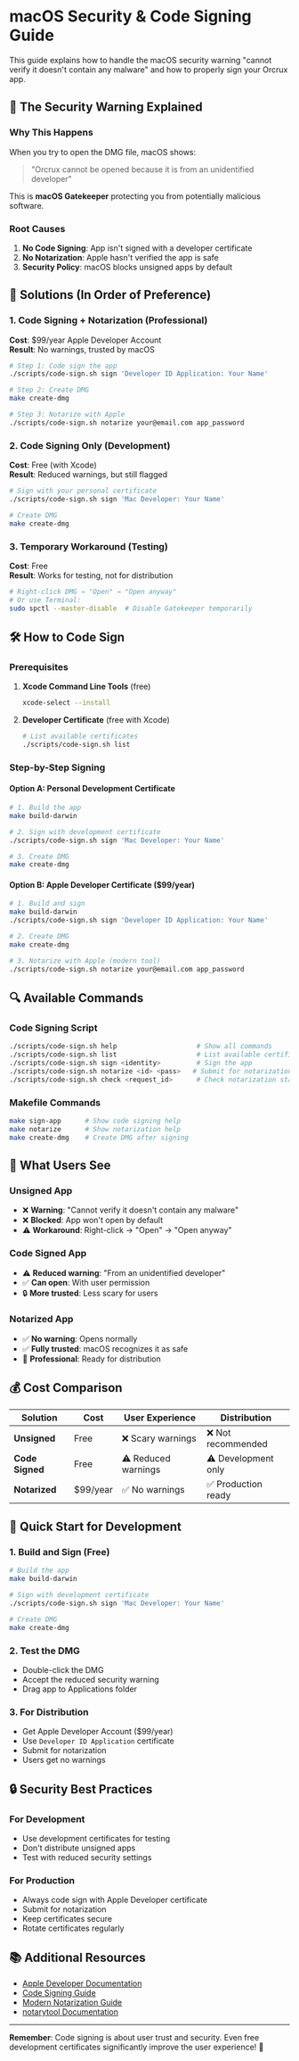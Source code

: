 # macOS Security & Code Signing Guide

This guide explains how to handle the macOS security warning "cannot verify it doesn't contain any malware" and how to properly sign your Orcrux app.

## 🚨 **The Security Warning Explained**

### **Why This Happens**
When you try to open the DMG file, macOS shows:
> "Orcrux cannot be opened because it is from an unidentified developer"

This is **macOS Gatekeeper** protecting you from potentially malicious software.

### **Root Causes**
1. **No Code Signing**: App isn't signed with a developer certificate
2. **No Notarization**: Apple hasn't verified the app is safe
3. **Security Policy**: macOS blocks unsigned apps by default

## 🔧 **Solutions (In Order of Preference)**

### **1. Code Signing + Notarization (Professional)**
**Cost**: $99/year Apple Developer Account  
**Result**: No warnings, trusted by macOS

```bash
# Step 1: Code sign the app
./scripts/code-sign.sh sign 'Developer ID Application: Your Name'

# Step 2: Create DMG
make create-dmg

# Step 3: Notarize with Apple
./scripts/code-sign.sh notarize your@email.com app_password
```

### **2. Code Signing Only (Development)**
**Cost**: Free (with Xcode)  
**Result**: Reduced warnings, but still flagged

```bash
# Sign with your personal certificate
./scripts/code-sign.sh sign 'Mac Developer: Your Name'

# Create DMG
make create-dmg
```

### **3. Temporary Workaround (Testing)**
**Cost**: Free  
**Result**: Works for testing, not for distribution

```bash
# Right-click DMG → "Open" → "Open anyway"
# Or use Terminal:
sudo spctl --master-disable  # Disable Gatekeeper temporarily
```

## 🛠️ **How to Code Sign**

### **Prerequisites**
1. **Xcode Command Line Tools** (free)
   ```bash
   xcode-select --install
   ```

2. **Developer Certificate** (free with Xcode)
   ```bash
   # List available certificates
   ./scripts/code-sign.sh list
   ```

### **Step-by-Step Signing**

#### **Option A: Personal Development Certificate**
```bash
# 1. Build the app
make build-darwin

# 2. Sign with development certificate
./scripts/code-sign.sh sign 'Mac Developer: Your Name'

# 3. Create DMG
make create-dmg
```

#### **Option B: Apple Developer Certificate ($99/year)**
```bash
# 1. Build and sign
make build-darwin
./scripts/code-sign.sh sign 'Developer ID Application: Your Name'

# 2. Create DMG
make create-dmg

# 3. Notarize with Apple (modern tool)
./scripts/code-sign.sh notarize your@email.com app_password
```

## 🔍 **Available Commands**

### **Code Signing Script**
```bash
./scripts/code-sign.sh help                    # Show all commands
./scripts/code-sign.sh list                    # List available certificates
./scripts/code-sign.sh sign <identity>         # Sign the app
./scripts/code-sign.sh notarize <id> <pass>   # Submit for notarization
./scripts/code-sign.sh check <request_id>      # Check notarization status
```

### **Makefile Commands**
```bash
make sign-app      # Show code signing help
make notarize      # Show notarization help
make create-dmg    # Create DMG after signing
```

## 📱 **What Users See**

### **Unsigned App**
- ❌ **Warning**: "Cannot verify it doesn't contain any malware"
- ❌ **Blocked**: App won't open by default
- ⚠️ **Workaround**: Right-click → "Open" → "Open anyway"

### **Code Signed App**
- ⚠️ **Reduced warning**: "From an unidentified developer"
- ✅ **Can open**: With user permission
- 🔒 **More trusted**: Less scary for users

### **Notarized App**
- ✅ **No warning**: Opens normally
- ✅ **Fully trusted**: macOS recognizes it as safe
- 🎯 **Professional**: Ready for distribution

## 💰 **Cost Comparison**

| Solution | Cost | User Experience | Distribution |
|----------|------|-----------------|--------------|
| **Unsigned** | Free | ❌ Scary warnings | ❌ Not recommended |
| **Code Signed** | Free | ⚠️ Reduced warnings | ⚠️ Development only |
| **Notarized** | $99/year | ✅ No warnings | ✅ Production ready |

## 🚀 **Quick Start for Development**

### **1. Build and Sign (Free)**
```bash
# Build the app
make build-darwin

# Sign with development certificate
./scripts/code-sign.sh sign 'Mac Developer: Your Name'

# Create DMG
make create-dmg
```

### **2. Test the DMG**
- Double-click the DMG
- Accept the reduced security warning
- Drag app to Applications folder

### **3. For Distribution**
- Get Apple Developer Account ($99/year)
- Use `Developer ID Application` certificate
- Submit for notarization
- Users get no warnings

## 🔒 **Security Best Practices**

### **For Development**
- Use development certificates for testing
- Don't distribute unsigned apps
- Test with reduced security settings

### **For Production**
- Always code sign with Apple Developer certificate
- Submit for notarization
- Keep certificates secure
- Rotate certificates regularly

## 📚 **Additional Resources**

- [Apple Developer Documentation](https://developer.apple.com/support/code-signing/)
- [Code Signing Guide](https://developer.apple.com/library/archive/documentation/Security/Conceptual/CodeSigningGuide/Introduction/Introduction.html)
- [Modern Notarization Guide](https://developer.apple.com/documentation/security/notarizing_macos_software_before_distribution)
- [notarytool Documentation](https://developer.apple.com/documentation/security/notarizing_macos_software_before_distribution#use-notarytool)

---

**Remember**: Code signing is about user trust and security. Even free development certificates significantly improve the user experience! 🎯
